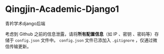 # Qingjin-Academic-Django1
青衿学术django后端

考虑到 Github 之前的信息泄露，请将**所有配置信息**（如 IP 、密钥 、密码等）存储于 `config.json` 文件中。 `config.json` 文件已添加入 `.gitignore` ，仅通过微信传输更新。

